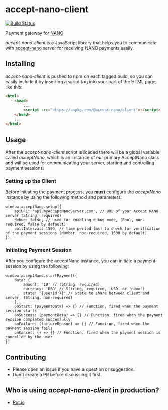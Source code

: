 # accept-nano-client

[![Build Status](https://travis-ci.org/accept-nano/accept-nano-client.svg?branch=master)](https://travis-ci.org/accept-nano/accept-nano-client)

Payment gateway for [NANO](https://nano.org)

*accept-nano-client* is a JavaScript library that helps you to communicate with [accept-nano](https://github.com/accept-nano/accept-nano) server for receiving NANO payments easily.

## Installing
*accept-nano-client* is pushed to npm on each tagged build, so you can easily include it by inserting a script tag into your <HEAD> part of the HTML page, like this:

```HTML
<html>
    <head>
        ...
        <script src="https://unpkg.com/@accept-nano/client"></script>
    </head>
    ...
</html>
```

## Usage
After the *accept-nano-client* script is loaded there will be a global variable called *acceptNano*, which is an instance of our primary AcceptNano class and will be used for communicating your server, starting and controlling payment sessions.

### Setting up the Client
Before initiating the payment process, you **must** configure the *acceptNano* instance by using the following method and parameters:
```JS
window.acceptNano.setup({
    apiURL: 'api.myAcceptNanoServer.com', // URL of your Accept NANO server (String, required)
    debug: false, // used for enabling debug mode, (Bool, non-required, false by default)
    pollInterval: 1500, // time period (ms) to check for verification of the payment sessions (Number, non-required, 1500 by default)
})
```

### Initiating Payment Session
After you configure the acceptNano instance, you can initiate a payment session by using the following:
```JS
window.acceptNano.startPayment({
    data: {
        amount: '10' // (String, required)
        currency: 'USD' // S(tring, required, 'USD' or 'nano')
        state: '{userId:7}' // State to share between client and server, (String, non-required)
    },
    onStart: (paymentData) => {} // Function, fired when the payment session starts
    onSuccess: (paymentData) => {} // Function, fired when the payment session completed succesfully
    onFailure: (failureReason) => {} // Function, fired when the payment session fails
    onCancel: () => {} // Function, fired when the payment session is cancelled by the user
})
```

## Contributing
 - Please open an issue if you have a question or suggestion.
 - Don't create a PR before discussing it first.

## Who is using *accept-nano-client* in production?
 - [Put.io](https://put.io)
